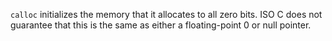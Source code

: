 `calloc` initializes the memory that it allocates to all zero bits. ISO C does
not guarantee that this is the same as either a floating-point 0 or null
pointer.

